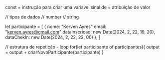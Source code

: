 const = instrução para criar uma variavel
sinal de = atribuição de valor

// tipos de dados
  // number
  // string

let participante = [
  {
    nome: "Kerven Ayres"
    email: "kerven.ayres@gmail.com"
    dataInscricao: new Date(2024, 2, 22, 19, 20),
    dataChekIn: new Date(2024, 2, 22, 22, 00)
  },
]

// estrutura de repetição - loop
  for(let participante of participantes){
    output = output + criarNovoParticipante(participante)
  }